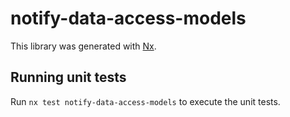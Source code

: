# notify-data-access-models

This library was generated with [Nx](https://nx.dev).

## Running unit tests

Run `nx test notify-data-access-models` to execute the unit tests.
